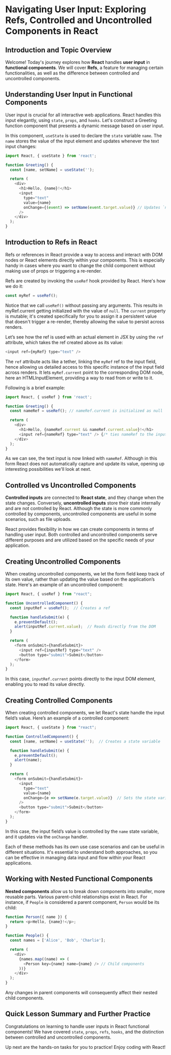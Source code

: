 # Navigating User Input: Exploring Refs, Controlled and Uncontrolled Components in React

## Introduction and Topic Overview
Welcome! Today's journey explores how **React** handles **user input** in **functional components**. We will cover **Refs**, a feature for managing certain functionalities, as well as the difference between controlled and uncontrolled components.

## Understanding User Input in Functional Components
User input is crucial for all interactive web applications. React handles this input elegantly, using `state`, `props`, and `hooks`. Let's construct a Greeting function component that presents a dynamic message based on user input.

In this component, `useState` is used to declare the `state` variable `name`. The `name` stores the value of the input element and updates whenever the text input changes:

```javaScript
import React, { useState } from 'react';

function Greeting() {
  const [name, setName] = useState('');

  return (
    <div>
      <h1>Hello, {name}!</h1>
      <input
        type="text"
        value={name}
        onChange={(event) => setName(event.target.value)} // Updates `name` upon typing in the input
      />
    </div>
  );
}
```

## Introduction to Refs in React
Refs or references in React provide a way to access and interact with DOM nodes or React elements directly within your components. This is especially handy in cases where you want to change the child component without making use of props or triggering a re-render.

Refs are created by invoking the `useRef` hook provided by React. Here's how we do it:

```javaScript
const myRef = useRef();
```
Notice that we call `useRef()` without passing any arguments. This results in myRef.current getting initialized with the value of `null`. The `current` property is mutable; it's created specifically for you to assign it a persistent value that doesn't trigger a re-render, thereby allowing the value to persist across renders.

Let’s see how the ref is used with an actual element in JSX by using the `ref` attribute, which takes the ref created above as its value:

```javaScript
<input ref={myRef} type="text" />
```
The `ref` attribute acts like a tether, linking the `myRef` ref to the input field, hence allowing us detailed access to this specific instance of the input field across renders. It lets `myRef.current` point to the corresponding DOM node, here an HTMLInputElement, providing a way to read from or write to it.

Following is a brief example:

```javaScript
import React, { useRef } from 'react';

function Greeting() {
  const nameRef = useRef(); // nameRef.current is initialized as null

  return (
    <div>
      <h1>Hello, {nameRef.current && nameRef.current.value}!</h1>
      <input ref={nameRef} type="text" /> {/* ties nameRef to the input field */}
    </div>
  );
}
```
As we can see, the text input is now linked with `nameRef`. Although in this form React does not automatically capture and update its value, opening up interesting possibilities we'll look at next.

## Controlled vs Uncontrolled Components
**Controlled inputs** are connected to **React state**, and they change when the state changes. Conversely, **uncontrolled inputs** store their state internally and are not controlled by React. Although the state is more commonly controlled by components, uncontrolled components are useful in some scenarios, such as file uploads.

React provides flexibility in how we can create components in terms of handling user input. Both controlled and uncontrolled components serve different purposes and are utilized based on the specific needs of your application.

## Creating Uncontrolled Components
When creating uncontrolled components, we let the form field keep track of its own value, rather than updating the value based on the application’s state. Here's an example of an uncontrolled component:

```javaScript
import React, { useRef } from "react";

function UncontrolledComponent() {
  const inputRef = useRef();  // Creates a ref

  function handleSubmit(e) {
    e.preventDefault();
    alert(inputRef.current.value);  // Reads directly from the DOM
  }

  return (
    <form onSubmit={handleSubmit}>
      <input ref={inputRef} type="text" />
      <button type="submit">Submit</button>
    </form>
  );
}
```
In this case, `inputRef.current` points directly to the input DOM element, enabling you to read its value directly.

## Creating Controlled Components
When creating controlled components, we let React's state handle the input field’s value. Here’s an example of a controlled component:

```javaScript
import React, { useState } from "react";

function ControlledComponent() {
  const [name, setName] = useState('');  // Creates a state variable

  function handleSubmit(e) {
    e.preventDefault();
    alert(name);
  }

  return (
    <form onSubmit={handleSubmit}>
      <input
        type="text"
        value={name}
        onChange={e => setName(e.target.value)}  // Sets the state variable when the input changes
      />
      <button type="submit">Submit</button>
    </form>
  );
}
```
In this case, the input field’s value is controlled by the `name` state variable, and it updates via the `onChange` handler.

Each of these methods has its own use case scenarios and can be useful in different situations. It's essential to understand both approaches, so you can be effective in managing data input and flow within your React applications.

## Working with Nested Functional Components
**Nested components** allow us to break down components into smaller, more reusable parts. Various parent-child relationships exist in React. For instance, if `People` is considered a parent component, `Person` would be its child:

```javaScript
function Person({ name }) {
  return <p>Hello, {name}!</p>;
}

function People() {
  const names = ['Alice', 'Bob', 'Charlie'];

  return (
    <div>
      {names.map((name) => (
        <Person key={name} name={name} /> // Child components
      ))}
    </div>
  );
}
```
Any changes in parent components will consequently affect their nested child components.

## Quick Lesson Summary and Further Practice
Congratulations on learning to handle user inputs in React functional components! We have covered `state`, `props`, `refs`, `hooks`, and the distinction between controlled and uncontrolled components.

Up next are the hands-on tasks for you to practice! Enjoy coding with React!